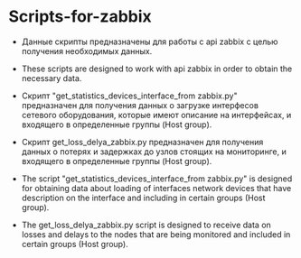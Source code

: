 # Scripts-for-zabbix
- Данные скрипты предназначены для работы с api zabbix с целью получения необходимых данных.

- These scripts are designed to work with api zabbix in order to obtain the necessary data.

- Скрипт "get_statistics_devices_interface_from zabbix.py" 	предназначен для получения данных о загрузке интерфесов сетевого оборудования, которые имеют описание на интерфейсах, и входящего в определенные группы (Host group).

- Скрипт get_loss_delya_zabbix.py предназначен для получения данных о потерях и задержках до узлов стоящих на мониторинге, и входящего в определенные группы (Host group).

- The script "get_statistics_devices_interface_from zabbix.py" is designed for  obtaining data about loading of interfaces network devices that have description on the interface and including in certain groups (Host group).

- The get_loss_delya_zabbix.py script is designed to receive data on losses and delays to the nodes that are being monitored and included in certain groups (Host group).

